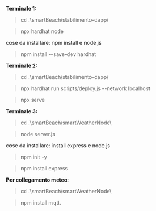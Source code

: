 **Terminale 1:**
  > cd .\smartBeach\stabilimento-dapp\

  > npx hardhat node

  cose da installare: npm install e node.js
  > npm install --save-dev hardhat

**Terminale 2:**
  > cd .\smartBeach\stabilimento-dapp\

  > npx hardhat run scripts/deploy.js --network localhost

  > npx serve

**Terminale 3:**
  > cd .\smartBeach\smartWeatherNode\
  
  > node server.js

  cose da installare: install express e node.js
  > npm init -y
  
  > npm install express

**Per collegamento meteo:**
  > cd .\smartBeach\smartWeatherNode\
  
  > npm install mqtt.

